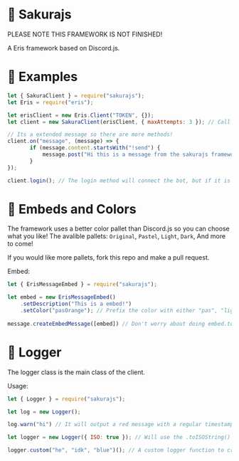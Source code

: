 # 🌸 Sakurajs

PLEASE NOTE THIS FRAMEWORK IS NOT FINISHED!

A Eris framework based on Discord.js.

# 🔧 Examples

```js
let { SakuraClient } = require("sakurajs");
let Eris = require("eris");

let erisClient = new Eris.Client("TOKEN", {});
let client = new SakuraClient(erisClient, { maxAttempts: 3 }); // Call the eris client in the main constructor.

// Its a extended message so there are more methods!
client.on("message", (message) => {
       if (message.content.startsWith("!send") {
           message.post("Hi this is a message from the sakurajs framework"); // message.post() works the same way channel.createMessage() but it catches the error.
       }
});

client.login(); // The login method will connect the bot, but if it is unable to, it will try to connect using the maxAttempts options or the default 5
```

# 📄 Embeds and Colors

The framework uses a better color pallet than Discord.js so you can choose what you like!
The avalible pallets: `Original`, `Pastel`, `Light`, `Dark`, And more to come!

If you would like more pallets, fork this repo and make a pull request.

Embed:
```js
let { ErisMessageEmbed } = require("sakurajs");

let embed = new ErisMessageEmbed()
    .setDescription("This is a embed!")
    .setColor("pasOrange"); // Prefix the color with either "pas", "light", "dark" or the original color
    
message.createEmbedMessage([embed]) // Don't worry about doing embed.toJSON(), the method already does it.
```

# 📙 Logger
The logger class is the main class of the client.

Usage:
```js
let { Logger } = require("sakurajs");

let log = new Logger();

log.warn("hi") // It will output a red message with a regular timestamp.

let logger = new Logger({ ISO: true }); // Will use the .toISOString() method in the Date constructor.

logger.custom("he", "idk", "blue")(); // A custom logger function to create a custom log. It returns a function because its a custom.
```
